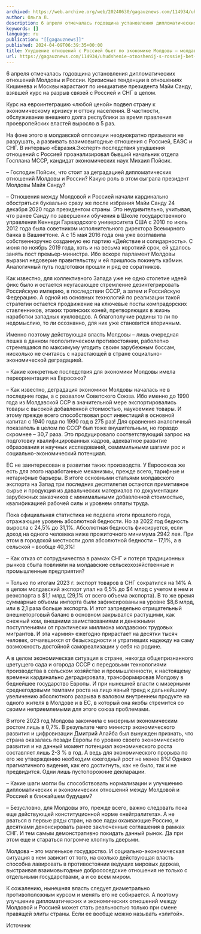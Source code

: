 ```yaml
---
archived: https://web.archive.org/web/20240630/gagauznews.com/114934/uhudshenie-otnoshenij-s-rossiej-bet-po-ekonomike-moldovy-moldavskij-ekspert.html
author: Ольга Л.
description: 6 апреля отмечалась годовщина установления дипломатических отношений Молдовы и России. Кризисные тенденции в отношениях Кишинева и Москвы нарастают по инициативе президента Майи Санду, взявшей курс на разрыв связей с Россией и СНГ в целом. Курс на евроинтеграцию «любой ценой» подвел страну к экономическому кризису и оттоку населения. В частности, обслуживание внешнего долга республики за время правления проевропейских властей выросло в 5 раз. На фоне этого в молдавской оппозиции неоднократно призывали не разрушать, а развивать взаимовыгодные отношения с Россией, ЕАЭС и СНГ. В интервью «Евразия.Эксперт» последствия ухудшения отношений с Россией проанализировал бывший начальник отдела Госплана МССР, кандидат экономических наук Михаил Пойсик. – Господин Пойсик, что […]
keywords: []
language: ru
publication: "[[gagauznews]]"
published: 2024-04-09T06:39:35+00:00
title: Ухудшение отношений с Россией бьет по экономике Молдовы – молдавский эксперт
url: https://gagauznews.com/114934/uhudshenie-otnoshenij-s-rossiej-bet-po-ekonomike-moldovy-moldavskij-ekspert.html
---
```


6 апреля отмечалась годовщина установления дипломатических отношений Молдовы и России. Кризисные тенденции в отношениях Кишинева и Москвы нарастают по инициативе президента Майи Санду, взявшей курс на разрыв связей с Россией и СНГ в целом.

Курс на евроинтеграцию «любой ценой» подвел страну к экономическому кризису и оттоку населения. В частности, обслуживание внешнего долга республики за время правления проевропейских властей выросло в 5 раз.

На фоне этого в молдавской оппозиции неоднократно призывали не разрушать, а развивать взаимовыгодные отношения с Россией, ЕАЭС и СНГ. В интервью «Евразия.Эксперт» последствия ухудшения отношений с Россией проанализировал бывший начальник отдела Госплана МССР, кандидат экономических наук Михаил Пойсик.

– Господин Пойсик, что стоит за деградацией дипломатических отношений Молдовы и России? Какую роль в этом сыграла президент Молдовы Майя Санду?

– Отношения между Молдовой и Россией начали кардинально обостряться буквально сразу же после избрания Майи Санду 24 декабря 2020 года президентом страны. Это неудивительно, учитывая, что ранее Санду по завершении обучения в Школе государственного управления Кеннеди Гарвардского университета США с 2010 по июль 2012 года была советником исполнительного директора Всемирного банка в Вашингтоне. А с 15 мая 2016 года она уже возглавила собственноручно созданную ею партию «Действие и солидарность». С июня по ноябрь 2019 года, хоть и на весьма короткий срок, ей удалось занять пост премьер-министра. Ибо вскоре парламент Молдовы выразил недоверие правительству и ей пришлось покинуть кабмин. Аналогичный путь подготовки прошли и ряд ее соратников.

Как известно, для коллективного Запада уже не одно столетие идеей фикс было и остается неугасающее стремление дезинтегрировать Российскую империю, в последствии СССР, а затем и Российскую Федерацию. А одной из основных технологий по реализации такой стратегии остается продвижение на ключевые посты компрадорских ставленников, этаких троянских коней, претворяющих в жизнь наработки западных кукловодов. А благополучие родины то ли по недомыслию, то ли осознанно, для них уже становится вторичным.

Именно поэтому действующая власть Молдовы – лишь очередная пешка в данном геополитическом противостоянии, раболепно стремящаяся по максимуму угодить своим зарубежным боссам, нисколько не считаясь с нарастающей в стране социально-экономической деградацией.

– Какие конкретные последствия для экономики Молдовы имела переориентация на Евросоюз?

– Как известно, деградация экономики Молдовы началась не в последние годы, а с развалом Советского Союза. Ибо именно до 1990 года из Молдавской ССР в значительной мере экспортировались товары с высокой добавленной стоимостью, наукоемкие товары. И этому прежде всего способствовал рост инвестиций в основной капитал с 1940 года по 1990 год в 275 раз! Для сравнения аналогичный показатель в целом по СССР был тоже внушительным, но гораздо скромнее – 30,7 раза. Это продуцировало соответствующий запрос на подготовку квалифицированных кадров, адекватное развитие образования и научных исследований, семимильными шагами рос и социально-экономический потенциал.

ЕС не заинтересован в развитии таких производств. У Евросоюза же есть для этого наработанные механизмы, прежде всего, тарифные и нетарифные барьеры. В итоге основными статьями молдавского экспорта на Запад три последних десятилетия остаются примитивное сырье и продукция из давальческих материалов по документации зарубежных заказчиков с минимальными добавленной стоимостью, квалификацией рабочей силы и уровнем оплаты труда.

Пока официальная статистика не подвела итоги прошлого года, отражающие уровень абсолютной бедности. Но за 2022 год бедность выросла с 24,5% до 31,1%. Абсолютная бедность фиксируется, если доход на одного человека ниже прожиточного минимума 2942 лея. При этом в городской местности доля абсолютной бедности – 17,1%, а в сельской – вообще 40,3%!

– Как отказ от сотрудничества в рамках СНГ и потеря традиционных рынков сбыта повлияли на молдавские сельскохозяйственные и промышленные предприятия?

– Только по итогам 2023 г. экспорт товаров в СНГ сократился на 14% А в целом молдавский экспорт упал на 6,5% до $4 млрд с учетом в нем и реэкспорта в $1,1 млрд (29,1% от всего объема экспорта). В то же время суммарные объемы импорта были зафиксированы на уровне $8,6 млрд, или в 2,1 раза больше экспорта. И этот запредельно отрицательный внешнеторговый баланс в основном закрывался растущими, как снежный ком, внешними заимствованиями и денежными поступлениями от практически миллиона молдавских трудовых мигрантов. И эта «армия» ежегодно прирастает на десятки тысяч человек, отчаявшихся от безысходности и утративших надежду на саму возможность достойной самореализации у себя на родине.

А в целом экономическая ситуация в стране, некогда общепризнанного цветущего сада и огорода СССР с передовыми технологиями производства в сельском хозяйстве и промышленности, к настоящему времени кардинально деградировала, трансформировав Молдову в беднейшее государство Европы. И при нынешней власти с мизерными среднегодовыми темпами роста на лицо явный тренд к дальнейшему увеличению абсолютного разрыва в валовом внутреннем продукте на одного жителя в Молдове и в ЕС, в который она якобы стремится со своими неприемлемыми для этого союза проблемами.

В итоге 2023 год Молдова закончила с мизерным экономическим ростом лишь в 0,7%. В результате чего министр экономического развития и цифровизации Дмитрий Алайба был вынужден признать, что страна оказалась позади Европы по уровню своего экономического развития и на данный момент потенциал экономического роста составляет лишь 2-3 % в год. А ведь для экономического прорыва по его же утверждению необходим ежегодный рост не менее 8%! Однако прагматичного видения, как его достигнуть, как не было, так и не предвидится. Одни лишь пустопорожние декларации.

– Какие шаги могли бы способствовать нормализации и улучшению дипломатических и экономических отношений между Молдовой и Россией в ближайшем будущем?

– Безусловно, для Молдовы это, прежде всего, важно следовать пока еще действующей конституционной норме «нейтралитета». А не рваться в первые ряды стран, на все лады охаивающие Россию, и десятками денонсировать ранее заключенные соглашения в рамках СНГ. И тем самым демонстративно покидать данный рынок. Да при этом еще и стараться погромче хлопнуть дверьми.

Молдова – это маленькое государство. И социально-экономическая ситуация в нем зависит от того, на сколько действующая власть способна лавировать в противостоянии ведущих мировых держав, выстраивая взаимовыгодные добрососедские отношения не только с отдельными государствами, а и со всем миром.

К сожалению, нынешняя власть следует диаметрально противоположным курсом и менять его не собирается. А поэтому улучшение дипломатических и экономических отношений между Молдовой и Россией может стать реальностью только при смене правящей элиты страны. Если ее вообще можно называть «элитой».

Источник